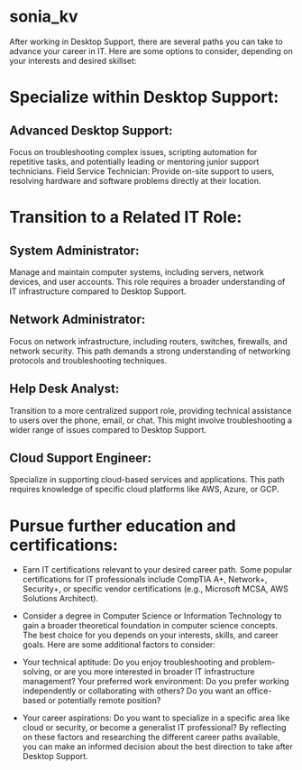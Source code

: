 # sonia_kv
After working in Desktop Support, there are several paths you can take to advance your career in IT. Here are some options to consider, depending on your interests and desired skillset:

# Specialize within Desktop Support:

## Advanced Desktop Support: 
Focus on troubleshooting complex issues, scripting automation for repetitive tasks, and potentially leading or mentoring junior support technicians.
Field Service Technician: Provide on-site support to users, resolving hardware and software problems directly at their location.

# Transition to a Related IT Role:

## System Administrator: 
Manage and maintain computer systems, including servers, network devices, and user accounts. This role requires a broader understanding of IT infrastructure compared to Desktop Support.
## Network Administrator: 
Focus on network infrastructure, including routers, switches, firewalls, and network security. This path demands a strong understanding of networking protocols and troubleshooting techniques.
## Help Desk Analyst: 
Transition to a more centralized support role, providing technical assistance to users over the phone, email, or chat. This might involve troubleshooting a wider range of issues compared to Desktop Support.
## Cloud Support Engineer: 
Specialize in supporting cloud-based services and applications. This path requires knowledge of specific cloud platforms like AWS, Azure, or GCP.

# Pursue further education and certifications:

* Earn IT certifications relevant to your desired career path. Some popular certifications for IT professionals include CompTIA A+, Network+, Security+, or specific vendor certifications (e.g., Microsoft MCSA, AWS Solutions Architect).
* Consider a degree in Computer Science or Information Technology to gain a broader theoretical foundation in computer science concepts.
The best choice for you depends on your interests, skills, and career goals. Here are some additional factors to consider:

* Your technical aptitude: 
Do you enjoy troubleshooting and problem-solving, or are you more interested in broader IT infrastructure management?
Your preferred work environment: Do you prefer working independently or collaborating with others? Do you want an office-based or potentially remote position?
* Your career aspirations: Do you want to specialize in a specific area like cloud or security, or become a generalist IT professional?
By reflecting on these factors and researching the different career paths available, you can make an informed decision about the best direction to take after Desktop Support.
